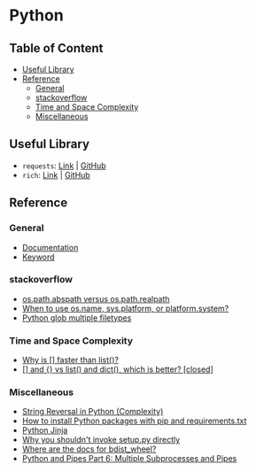 # Python

## Table of Content

* [Useful Library](#useful-library)
* [Reference](#reference)
    * [General](#general)
    * [stackoverflow](#stackoverflow)
    * [Time and Space Complexity](#time-and-space-complexity)
    * [Miscellaneous](#miscellaneous)

## Useful Library

* `requests`: [Link](https://requests.readthedocs.io/en/latest/) | [GitHub](https://github.com/psf/requests)
* `rich`: [Link](https://rich.readthedocs.io/en/latest/) | [GitHub](https://github.com/Textualize/rich)

## Reference

### General

* [Documentation](https://docs.python.org/)
* [Keyword](https://docs.python.org/3/reference/lexical_analysis.html#keywords)

### stackoverflow

* [os.path.abspath versus os.path.realpath](https://stackoverflow.com/a/40311142/16912844)
* [When to use os.name, sys.platform, or platform.system?](https://stackoverflow.com/questions/4553129/when-to-use-os-name-sys-platform-or-platform-system)
* [Python glob multiple filetypes](https://stackoverflow.com/a/36166943/16912844)

### Time and Space Complexity

* [Why is [] faster than list()?](https://stackoverflow.com/questions/30216000/why-is-faster-than-list)
* [[] and {} vs list() and dict(), which is better? [closed]](https://stackoverflow.com/questions/5790860/and-vs-list-and-dict-which-is-better)

### Miscellaneous

* [String Reversal in Python (Complexity)](https://codereview.stackexchange.com/questions/215179/string-reversal-in-python)
* [How to install Python packages with pip and requirements.txt](https://note.nkmk.me/en/python-pip-install-requirements/)
* [Python Jinja](https://zetcode.com/python/jinja/)
* [Why you shouldn't invoke setup.py directly](https://blog.ganssle.io/articles/2021/10/setup-py-deprecated.html)
* [Where are the docs for bdist_wheel?](https://discuss.python.org/t/where-are-the-docs-for-bdist-wheel/12937)
* [Python and Pipes Part 6: Multiple Subprocesses and Pipes](https://lyceum-allotments.github.io/2017/03/python-and-pipes-part-6-multiple-subprocesses-and-pipes/)
